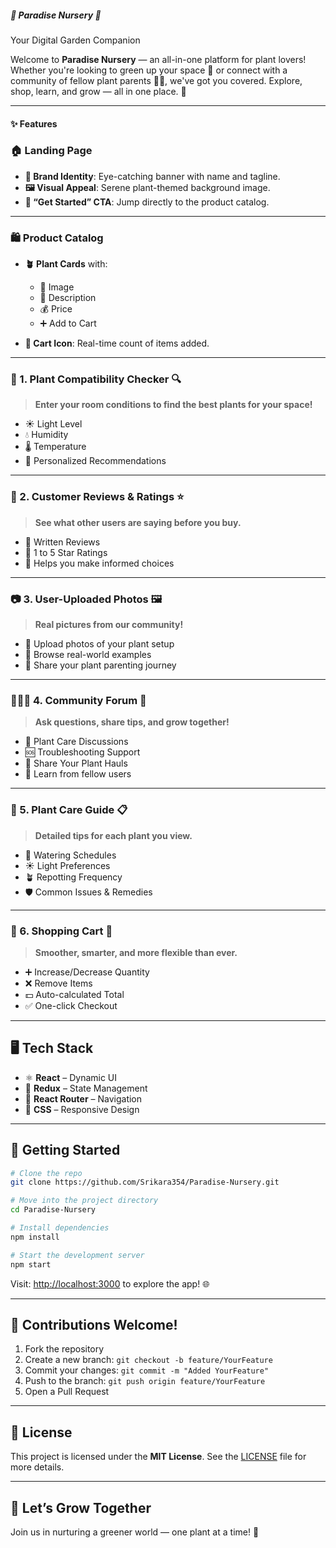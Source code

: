 
##### 🌿 Paradise Nursery 🛒  
Your Digital Garden Companion

Welcome to **Paradise Nursery** — an all-in-one platform for plant lovers! Whether you're looking to green up your space 🌱 or connect with a community of fellow plant parents 🧑‍🌾, we've got you covered. Explore, shop, learn, and grow — all in one place. 🌼

---

#### ✨ Features

### 🏠 Landing Page
- **🌟 Brand Identity**: Eye-catching banner with name and tagline.
- **🖼️ Visual Appeal**: Serene plant-themed background image.
- **🚀 “Get Started” CTA**: Jump directly to the product catalog.

---

### 🛍️ Product Catalog
- **🪴 Plant Cards** with:
  - 📸 Image
  - 📝 Description
  - 💰 Price
  - ➕ Add to Cart

- **🛒 Cart Icon**: Real-time count of items added.

---

### 🧪 1. Plant Compatibility Checker 🔍  
> **Enter your room conditions to find the best plants for your space!**

- ☀️ Light Level  
- 💧 Humidity  
- 🌡️ Temperature  
- 🌿 Personalized Recommendations

---

### 🌟 2. Customer Reviews & Ratings ⭐  
> **See what other users are saying before you buy.**

- 💬 Written Reviews  
- 🌟 1 to 5 Star Ratings  
- 🏅 Helps you make informed choices

---

### 📷 3. User-Uploaded Photos 🖼️  
> **Real pictures from our community!**

- 📸 Upload photos of your plant setup  
- 👀 Browse real-world examples  
- 🤳 Share your plant parenting journey

---

### 🧑‍🤝‍🧑 4. Community Forum 💬  
> **Ask questions, share tips, and grow together!**

- 🌿 Plant Care Discussions  
- 🆘 Troubleshooting Support  
- 🎉 Share Your Plant Hauls  
- 🧠 Learn from fellow users

---

### 📖 5. Plant Care Guide 📋  
> **Detailed tips for each plant you view.**

- 🌱 Watering Schedules  
- ☀️ Light Preferences  
- 🪴 Repotting Frequency  
- 🛡️ Common Issues & Remedies

---

### 🛒 6. Shopping Cart 💼  
> **Smoother, smarter, and more flexible than ever.**

- ➕ Increase/Decrease Quantity  
- ❌ Remove Items  
- 💵 Auto-calculated Total  
- ✅ One-click Checkout

---

## 🖥️ Tech Stack

- ⚛️ **React** – Dynamic UI  
- 🧠 **Redux** – State Management  
- 🧭 **React Router** – Navigation  
- 🎨 **CSS** – Responsive Design  

---

## 🚀 Getting Started

```bash
# Clone the repo
git clone https://github.com/Srikara354/Paradise-Nursery.git

# Move into the project directory
cd Paradise-Nursery

# Install dependencies
npm install

# Start the development server
npm start
```

Visit: [http://localhost:3000](http://localhost:3000) to explore the app! 🌐

---

## 🤝 Contributions Welcome!

1. Fork the repository  
2. Create a new branch: `git checkout -b feature/YourFeature`  
3. Commit your changes: `git commit -m "Added YourFeature"`  
4. Push to the branch: `git push origin feature/YourFeature`  
5. Open a Pull Request  

---

## 📜 License

This project is licensed under the **MIT License**. See the [LICENSE](LICENSE) file for more details.

---

## 🌱 Let’s Grow Together

Join us in nurturing a greener world — one plant at a time! 💚

